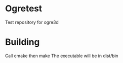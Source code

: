 # Ogretest
Test repository for ogre3d

# Building
Call cmake then make
The executable will be in dist/bin
